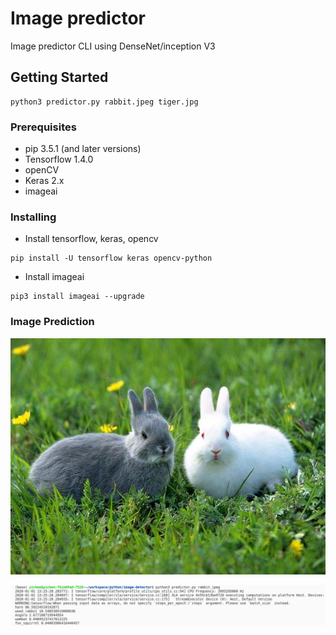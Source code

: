 # Image predictor

Image predictor CLI using DenseNet/inception V3

## Getting Started

```
python3 predictor.py rabbit.jpeg tiger.jpg
```

### Prerequisites

- pip 3.5.1 (and later versions)
- Tensorflow 1.4.0
- openCV
- Keras 2.x
- imageai

### Installing

- Install tensorflow, keras, opencv

```
pip install -U tensorflow keras opencv-python
```

- Install imageai

```
pip3 install imageai --upgrade
```

### Image Prediction

![](rabbit.jpeg)

![](result.png)
